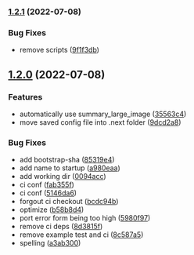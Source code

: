 

### [1.2.1](https://github.com/alvarlagerlof/next-banner/compare/v1.2.0...v1.2.1) (2022-07-08)


### Bug Fixes

* remove scripts ([9f1f3db](https://github.com/alvarlagerlof/next-banner/commit/9f1f3dbef3824594c1884ee51e4c57b7ed13bdbf))

## [1.2.0](https://github.com/alvarlagerlof/next-banner/compare/v1.1.8...v1.2.0) (2022-07-08)


### Features

* automatically use summary_large_image ([35563c4](https://github.com/alvarlagerlof/next-banner/commit/35563c489eda6e2ac71b391d9e6dc77d7ce9e8be))
* move saved config file into .next folder ([9dcd2a8](https://github.com/alvarlagerlof/next-banner/commit/9dcd2a8a4ee49d34a4965b1c590a8af713a3e585))


### Bug Fixes

* add bootstrap-sha ([85319e4](https://github.com/alvarlagerlof/next-banner/commit/85319e4b41dd52618749885717ed173169d17c10))
* add name to startup ([a980eaa](https://github.com/alvarlagerlof/next-banner/commit/a980eaa5b449154a16f5c861b5b9c9bf6649a204))
* add working dir ([0094acc](https://github.com/alvarlagerlof/next-banner/commit/0094acc2e5a6794a13e5017d4f85395c12df5cbe))
* ci conf ([fab355f](https://github.com/alvarlagerlof/next-banner/commit/fab355f2588efa7c624bd60fabdde71b82ceb0cc))
* ci conf ([5146da6](https://github.com/alvarlagerlof/next-banner/commit/5146da670021c5bfe2b4b75bcaac0c671f235fed))
* forgout ci checkout ([bcdc94b](https://github.com/alvarlagerlof/next-banner/commit/bcdc94b79a1e5575d77ded02519129ee50581933))
* optimize ([b58b8d4](https://github.com/alvarlagerlof/next-banner/commit/b58b8d4cede234319d70ca95e4cdd0da01b3de3b))
* port error form being too high ([5980f97](https://github.com/alvarlagerlof/next-banner/commit/5980f97385b99c88279bc2b52ad0ab44da3606ab))
* remove ci deps ([8d3815f](https://github.com/alvarlagerlof/next-banner/commit/8d3815f0e98f9da6c2e72136e34f1ac0c42842e0))
* remove example test and ci ([8c587a5](https://github.com/alvarlagerlof/next-banner/commit/8c587a53e26403f2f2881bd25f8c3f554143e774))
* spelling ([a3ab300](https://github.com/alvarlagerlof/next-banner/commit/a3ab300872cd8cadd3213fc54c5a9d0ef5e43fde))